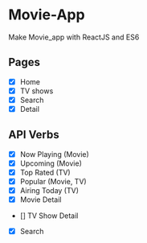 # Movie-App

Make Movie_app with ReactJS and ES6

## Pages 

- [x] Home
- [x] TV shows
- [x] Search
- [x] Detail

## API Verbs

- [x] Now Playing (Movie)
- [x] Upcoming (Movie)
- [x] Top Rated (TV)
- [x] Popular (Movie, TV)
- [x] Airing Today (TV)
- [x] Movie Detail
- [] TV Show Detail
- [x] Search